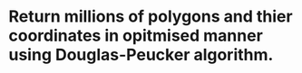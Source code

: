 # Return millions of polygons and thier coordinates in opitmised manner using Douglas-Peucker algorithm.
